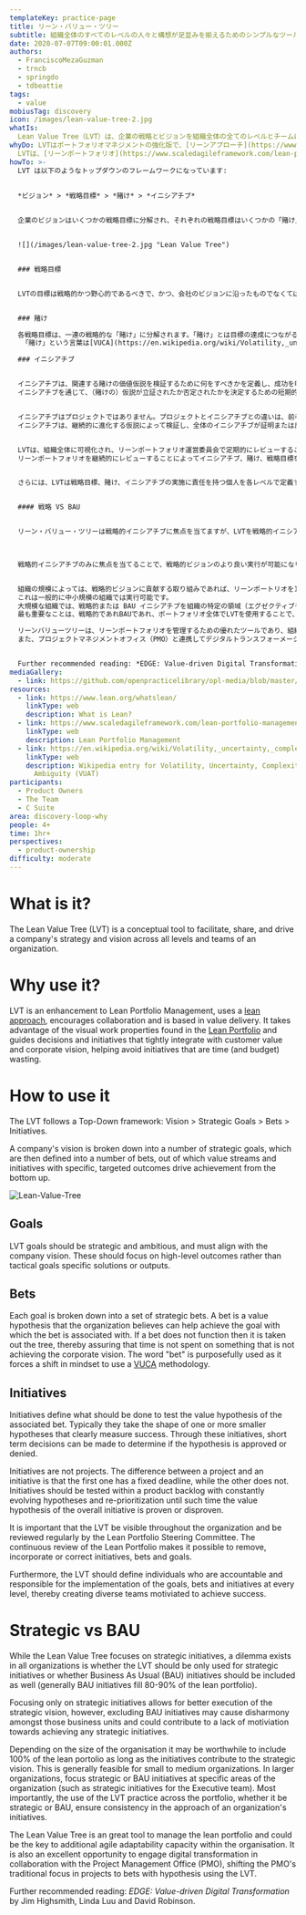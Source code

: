 ```yaml
---
templateKey: practice-page
title: リーン・バリュー・ツリー
subtitle: 組織全体のすべてのレベルの人々と構想が足並みを揃えるためのシンプルなツール
date: 2020-07-07T09:00:01.000Z
authors:
  - FranciscoMezaGuzman
  - trncb
  - springdo
  - tdbeattie
tags:
  - value
mobiusTag: discovery
icon: /images/lean-value-tree-2.jpg
whatIs: 
  Lean Value Tree（LVT）は、企業の戦略とビジョンを組織全体の全てのレベルとチームに共有・駆動するための概念ツールです。
whyDo: LVTはポートフォリオマネジメントの強化版で、[リーンアプローチ](https://www.lean.org/whatslean/) を使用して、価値提供を基礎としたコラボレーション促進します。
  LVTは、[リーンポートフォリオ](https://www.scaledagileframework.com/lean-portfolio-management/) にみられる視覚的作業特性を活用し、顧客価値や企業ビジョンと密接に統合した意思決定や構想を導き、時間（と予算）を浪費する構想を回避します。
howTo: >-
  LVT は以下のようなトップダウンのフレームワークになっています:
  
  
  *ビジョン* > *戦略目標* > *賭け* > *イニシアチブ*


  企業のビジョンはいくつかの戦略目標に分解され、それぞれの戦略目標はいくつかの「賭け」（訳注：何らかのリスクとリターンが想定される取り組みや計画）として定義されます。そして、賭けは具体的で絞り込まれたアウトカムをもつバリューストリームや構想がボトムアップによって推進され達成を目指します。


  ![](/images/lean-value-tree-2.jpg "Lean Value Tree")


  ### 戦略目標


  LVTの目標は戦略的かつ野心的であるべきで、かつ、会社のビジョンに沿ったものでなくてはなりません。また、それらは戦術的な具体的な解決策やアウトプットではなく、ハイレベルな成果に焦点が当てられているべきです。


  ### 賭け

  各戦略目標は、一連の戦略的な「賭け」に分解されます。「賭け」とは目標の達成につながると会社が考える価値仮説です。「賭け」が機能しない場合、その「賭け」はツリーから外され、企業ビジョンの達成につながらないことに時間を浪費しないようにします。
   「賭け」という言葉は[VUCA](https://en.wikipedia.org/wiki/Volatility,_uncertainty,_complexity_and_ambiguity) の方法論を使用するための考え方の転換を強制するために、意図的に使われています。

  ### イニシアチブ


  イニシアチブは、関連する賭けの価値仮説を検証するために何をすべきかを定義し、成功を明確に測定する1つ以上の（「賭け」て定義される仮説より）小さな仮説の形をとります。
  イニシアチブを通じて、（賭けの）仮説が立証されたか否定されたかを決定するための短期的な意思決定を行うことができます。


  イニシアチブはプロジェクトではありません。プロジェクトとイニシアチブとの違いは、前者には期限があり、後者にはないことです。
  イニシアチブは、継続的に進化する仮説によって検証し、全体のイニシアチブが証明または反証されるまで繰り返し優先順位付けされるべきです。


  LVTは、組織全体に可視化され、リーンポートフォリオ運営委員会で定期的にレビューすることが重要です。
  リーンポートフォリオを継続的にレビューすることによってイニシアチブ、賭け、戦略目標を削除、追加、修正することが可能になります。


  さらには、LVTは戦略目標、賭け、イニシアチブの実施に責任を持つ個人を各レベルで定義することで、成功へのモチベーションを高めた多様なチームを形成します。


  #### 戦略 VS BAU


  リーン・バリュー・ツリーは戦略的イニシアチブに焦点を当てますが、LVTを戦略的イニシアチブにのみ使用すべきか、それともBAU（Business As Usual）イニシアチブも含めるべきかというジレンマがすべての組織に存在します（一般的にBAUイニシアチブはリーン・ポートフォリオの80～90％を占める）。
  


  戦略的イニシアチブのみに焦点を当てることで、戦略的ビジョンのより良い実行が可能になりますが、BAUイニシアチブを除外することで、それらのビジネスユニット間の不調和を引き起こし、戦略的イニシアチブの達成に向けたモチベーションの欠如につながる可能性があります。


  組織の規模によっては、戦略的ビジョンに貢献する取り組みであれば、リーンポートリオを100％含める価値がある場合もあります。
  これは一般的に中小規模の組織では実行可能です。
  大規模な組織では、戦略的または BAU イニシアチブを組織の特定の領域（エグゼクティブチームの戦略的イニシアチ ブなど）に集中させます。
  最も重要なことは、戦略的であれBAUであれ、ポートフォリオ全体でLVTを使用することで、組織のイニシアティブのアプローチの一貫性を確保することです。

  リーンバリューツリーは、リーンポートフォリオを管理するための優れたツールであり、組織内にアジャイル適応能力を追加する鍵となり得ます。
  また、プロジェクトマネジメントオフィス（PMO）と連携してデジタルトランスフォーメーションに取り組む絶好の機会であり、PMOのプロジェクトにおける従来の焦点を、LVTを使用した仮説に賭けることにシフトさせることができます。


  Further recommended reading: *EDGE: Value-driven Digital Transformation* by Jim Highsmith, Linda Luu and David Robinson.
mediaGallery:
  - link: https://github.com/openpracticelibrary/opl-media/blob/master/images/Lean%20Value%20Tree%202.jpg?raw=true
resources:
  - link: https://www.lean.org/whatslean/
    linkType: web
    description: What is Lean?
  - link: https://www.scaledagileframework.com/lean-portfolio-management/
    linkType: web
    description: Lean Portfolio Management
  - link: https://en.wikipedia.org/wiki/Volatility,_uncertainty,_complexity_and_ambiguity
    linkType: web
    description: Wikipedia entry for Volatility, Uncertainty, Complexity and
      Ambiguity (VUAT)
participants:
  - Product Owners
  - The Team
  - C Suite
area: discovery-loop-why
people: 4+
time: 1hr+
perspectives:
  - product-ownership
difficulty: moderate
---
```

# What is it?

The Lean Value Tree (LVT) is a conceptual tool to facilitate, share, and drive a company's strategy and vision across all levels and teams of an organization.

# Why use it?

LVT is an enhancement to Lean Portfolio Management, uses a [lean approach](https://www.lean.org/whatslean/), encourages collaboration and is based in value delivery. It takes advantage of the visual work properties found in the [Lean Portfolio](https://www.scaledagileframework.com/lean-portfolio-management/) and guides decisions and initiatives that tightly integrate with customer value and corporate vision, helping avoid initiatives that are time (and budget) wasting.

# How to use it

The LVT follows a Top-Down framework: Vision > Strategic Goals > Bets > Initiatives.

A company's vision is broken down into a number of strategic goals, which are then defined into a number of bets, out of which value streams and initiatives with specific, targeted outcomes drive achievement from the bottom up.

![Lean-Value-Tree](/images/lean-value-tree.jpg)

## Goals

LVT goals should be strategic and ambitious, and must align with the company vision. These should focus on high-level outcomes rather than tactical goals specific solutions or outputs.

## Bets

Each goal is broken down into a set of strategic bets. A bet is a value hypothesis that the organization believes can help achieve the goal with which the bet is associated with. If a bet does not function then it is taken out the tree, thereby assuring that time is not spent on something that is not achieving the corporate vision. The word "bet" is purposefully used as it forces a shift in mindset to use a [VUCA](https://en.wikipedia.org/wiki/Volatility,_uncertainty,_complexity_and_ambiguity) methodology.

## Initiatives

Initiatives define what should be done to test the value hypothesis of the associated bet. Typically they take the shape of one or more smaller hypotheses that clearly measure success. Through these initiatives, short term decisions can be made to determine if the hypothesis is approved or denied.

Initiatives are not projects. The difference between a project and an initiative is that the first one has a fixed deadline, while the other does not. Initiatives should be tested within a product backlog with constantly evolving hypotheses and re-prioritization until such time the value hypothesis of the overall initiative is proven or disproven.

It is important that the LVT be visible throughout the organization and be reviewed regularly by the Lean Portfolio Steering Committee. The continuous review of the Lean Portfolio makes it possible to remove, incorporate or correct initiatives, bets and goals.

Furthermore, the LVT should define individuals who are accountable and responsible for the implementation of the goals, bets and initiatives at every level, thereby creating diverse teams motiviated to achieve success.

# Strategic vs BAU

While the Lean Value Tree focuses on strategic initiatives, a dilemma exists in all organizations is whether the LVT should be only used for strategic initiatives or whether Business As Usual (BAU) initiatives should be included as well (generally BAU initiatives fill 80-90% of the lean portfolio).

Focusing only on strategic initiatives allows for better execution of the strategic vision, however, excluding BAU initiatives may cause disharmony amongst those business units and could contribute to a lack of motiviation towards achieving any strategic initiatives.

Depending on the size of the organisation it may be worthwhile to include 100% of the lean portolio as long as the initiatives contribute to the strategic vision. This is generally feasible for small to medium organizations. In larger organizations, focus strategic or BAU initiatives at specific areas of the organization (such as strategic initiatives for the Executive team). Most importantly, the use of the LVT practice across the portfolio, whether it be strategic or BAU, ensure consistency in the approach of an organization's initiatives.

The Lean Value Tree is an great tool to manage the lean portfolio and could be the key to additional agile adaptability capacity within the organisation. It is also an excellent opportunity to engage digital transformation in collaboration with the Project Management Office (PMO), shifting the PMO's traditional focus in projects to bets with hypothesis using the LVT.

Further recommended reading: *EDGE: Value-driven Digital Transformation* by Jim Highsmith, Linda Luu and David Robinson.

